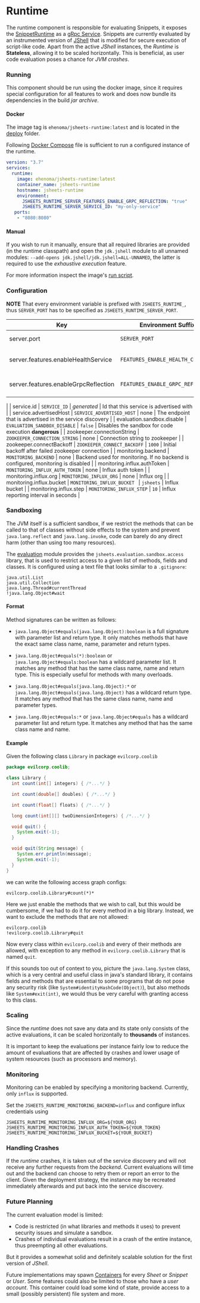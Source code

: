 # Runtime
The runtime component is responsible for evaluating Snippets,
it exposes the
[SnippetRuntime](../protocol/src/main/proto/jsheets/api/snippet_runtime.proto)
as a [gRpc Service](https://grpc.io).
Snippets are currently evaluated by an instrumented version of
[JShell](https://docs.oracle.com/javase/9/jshell/introduction-jshell.htm) that
is modified for secure execution of script-like code.
Apart from the active *JShell* instances, the *Runtime* is **Stateless**,
allowing it to be scaled
horizontally. This is beneficial, as user code evaluation poses a chance
for *JVM crashes*.

### Running
This component should be run using the docker image, since it requires
special configuration for all features to work and does now bundle its
dependencies in the build *jar archive*.
#### Docker
The image tag is `ehenoma/jsheets-runtime:latest` and is located in the
[deploy](./deploy) folder.

Following [Docker Compose](https://docs.docker.com/compose/) file is sufficient
to run a configured instance of the runtime.

```yml
version: "3.7"
services:
  runtime:
    image: ehenoma/jsheets-runtime:latest
    container_name: jsheets-runtime
    hostname: jsheets-runtime
    environment:
      JSHEETS_RUNTIME_SERVER_FEATURES_ENABLE_GRPC_REFLECTION: "true"
      JSHEETS_RUNTIME_SERVER_SERVICE_ID: "my-only-service"
   ports:
    - "8080:8080"
```

#### Manual
If you wish to run it manually, ensure that all required libraries are provided
(in the runtime classpath) and open the `jdk.jshell` module to all unnamed modules:
`--add-opens jdk.jshell/jdk.jshell=ALL-UNNAMED`, the latter is required to use
the *exhaustive execution* feature.

For more information inspect the image's [run script](./deploy/entrypoint.sh).

### Configuration

**NOTE** That every environment variable is prefixed with `JSHEETS_RUNTIME_`,
thus `SERVER_PORT` has to be specified as `JSHEETS_RUNTIME_SERVER_PORT`.

| Key | Environment Suffix | Default | Description |
|-----|-------------|---------|-------------|
| server.port | `SERVER_PORT` | `8080` | gRpc Server Port |
| server.features.enableHealthService | `FEATURES_ENABLE_HEALTH_CHECK` | `true` | Toggles the Health Service |
| server.features.enableGrpcReflection | `FEATURES_ENABLE_GRPC_REFLECTION` | `false` | Toggles the Health Service |
|
| service.id | `SERVICE_ID` | *generated* | Id that this service is advertised with |
| service.advertisedHost | `SERVICE_ADVERTISED_HOST` | none | The endpoint that is advertised in the service discovery |
| evaluation.sandbox.disable | `EVALUATION_SANDBOX_DISABLE` | `false` | Disables the sandbox for code execution **dangerous** |
| zookeeper.connectionString | `ZOOKEEPER_CONNECTION_STRING` | none | Connection string to zookeeper |
| zookeeper.connectBackoff | `ZOOKEEPER_CONNECT_BACKOFF` | `1000` | Initial backoff after failed zookeeper connection |
| monitoring.backend | `MONITORING_BACKEND` | none | Backend used for monitoring. If no backend is configured, monitoring is disabled |
| monitoring.influx.authToken | `MONITORING_INFLUX_AUTH_TOKEN` | none | Influx auth token |
| monitoring.influx.org | `MONITORING_INFLUX_ORG` | none | Influx org |
| monitoring.influx.bucket | `MONITORING_INFLUX_BUCKET ` | `jsheets` | Influx bucket |
| monitoring.influx.step | `MONITORING_INFLUX_STEP` | `10` | Influx reporting interval in seconds |

### Sandboxing
The JVM itself is a sufficient sandbox, if we restrict the methods
that can be called to that of classes without side effects to the system
and prevent `java.lang.reflect` and `java.lang.invoke`, code can
barely do any direct harm (other than using too many resources).

The [evaluation](../evaluation) module provides the
`jsheets.evaluation.sandbox.access` library, that is used to restrict
access to a given list of methods, fields and classes. It is configured
using a text file that looks similar to a `.gitignore`:

```
java.util.List
java.util.Collection
java.lang.Thread#currentThread
!java.lang.Object#wait
```

#### Format
Method signatures can be written as follows:

- `java.lang.Object#equals(java.lang.Object):boolean` is a full signature with
parameter list and return type. It only matches methods that have the exact
same class name, name, parameter and return types.

- `java.lang.Object#equals(*):boolean` or `java.lang.Object#equals:boolean`
has a wildcard parameter list. It matches any method that has the same class
name, name and return type. This is especially useful for methods with many
overloads.

- `java.lang.Object#equals(java.lang.Object):*` or
`java.lang.Object#equals(java.lang.Object)` has a wildcard return type. It
matches any method that has the same class name, name and parameter types.

- `java.lang.Object#equals:*` or `java.lang.Object#equals` has a wildcard
parameter list and return type. It matches any method that has the same class
name and name.

#### Example
Given the following class `Library` in package `evilcorp.coolib`
```java
package evilcorp.coolib;

class Library {
  int count(int[] integers) { /*...*/ }

  int count(double[] doubles) { /*...*/ }

  int count(float[] floats) { /*...*/ }

  long count(int[][] twoDimensionIntegers) { /*...*/ }

  void quit() {
    System.exit(-1);
  }

  void quit(String message) {
    System.err.println(message);
    System.exit(-1);
  }
}
```

we can write the following access graph configs:

```
evilcorp.coolib.Library#count(*)*
```
Here we just enable the methods that we wish to call, but this would be
cumbersome, if we had to do it for every method in a big library.
Instead, we want to exclude the methods that are not allowed:
```
evilcorp.coolib
!evilcorp.coolib.Library#quit
```
Now every class within `evilcorp.coolib` and every of their methods are
allowed, with exception to any method in `evilcorp.coolib.Library` that
is named `quit`.

If this sounds too out of context to you, picture the `java.lang.System` class,
which is a very central and useful class in java's standard library, it contains
fields and methods that are essential to some programs that do not pose any
security risk (like `System#identityHashCode(Object)`), but also methods like
`System#exit(int)`, we would thus be very careful with granting access to
this class.

### Scaling
Since the *runtime* does not save any data and its state only consists of
the active evaluations, it can be scaled horizontally to **thousands** of
instances.

It is important to keep the evaluations per instance fairly low to
reduce the amount of evaluations that are affected by crashes and
lower usage of system resources (such as processors and memory).

### Monitoring
Monitoring can be enabled by specifying a monitoring backend.
Currently, only `influx` is supported.

Set the `JSHEETS_RUNTIME_MONITORING_BACKEND=influx` and configure influx
credentials using
```dotenv
JSHEETS_RUNTIME_MONITORING_INFLUX_ORG=${YOUR_ORG}
JSHEETS_RUNTIME_MONITORING_INFLUX_AUTH_TOKEN=${YOUR_TOKEN}
JSHEETS_RUNTIME_MONITORING_INFLUX_BUCKET=${YOUR_BUCKET}
```


### Handling Crashes
If the *runtime* crashes, it is taken out of the service discovery and will not
receive any further requests from the *backend*. Current evaluations will time
out and the backend can choose to retry them or report an error to the client.
Given the deployment strategy, the instance may be recreated immediately
afterwards and put back into the service discovery.

### Future Planning

The current evaluation model is limited:
- Code is restricted (in what libraries and methods it uses)
to prevent security issues and simulate a sandbox.
- Crashes of individual evaluations result in a crash of the entire instance,
thus preempting all other evaluations.

But it provides a somewhat solid and definitely scalable solution for the
first version of *JShell*.

Future implementations may spawn [Containers](https://linuxcontainers.org/)
for every *Sheet* or *Snippet* or *User*. Some features could also be
limited to those who have a *user account*. This container could load some kind
of state, provide access to a small (possibly persistent) file system and more.